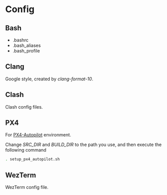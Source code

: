 # Config

## Bash

- .bashrc
- .bash_aliases
- .bash_profile

## Clang

Google style, created by *clang-format-10*.

## Clash

Clash config files.

## PX4

For [PX4-Autopilot](https://github.com/PX4/PX4-Autopilot) environment.

Change *SRC_DIR* and *BUILD_DIR* to the path you use, and then execute the following command

```bash
. setup_px4_autopilot.sh
```

## WezTerm

WezTerm config file.
